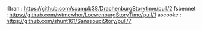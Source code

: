 rltran : https://github.com/scampb38/DrachenburgStorytime/pull/2
fsbennet : https://github.com/wtmcwhor/LoewenburgStoryTime/pull/1
ascooke : https://github.com/shunt161/SanssouciStory/pull/7